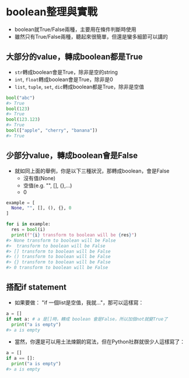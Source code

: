 # boolean整理與實戰  

* boolean就True/False兩種，主要用在條件判斷時使用  
* 雖然只有True/False兩種，聽起來很簡單，但還是蠻多細節可以講的  

## 大部分的value，轉成boolean都是True  

* `str`轉成boolean會是True，除非是空的string  
* `int`, `float`轉成boolean會是True，除非是0  
* `list`, `tuple`, `set`, `dic`轉成boolean都是True，除非是空值  


```python
bool("abc")
#> True
bool(123)
#> True
bool(123.123)
#> True
bool(["apple", "cherry", "banana"])
#> True
```

## 少部分value，轉成boolean會是False  

* 就如同上面的舉例，你是以下三種狀況，那轉成boolean，會是False
  * 沒有值(None)
  * 空值(e.g. "", [], {},...)
  * 0  


```python
example = [
  None, "", [], (), {}, 0
]

for i in example:
  res = bool(i)
  print(f"{i} transform to boolean will be {res}")
#> None transform to boolean will be False
#>  transform to boolean will be False
#> [] transform to boolean will be False
#> () transform to boolean will be False
#> {} transform to boolean will be False
#> 0 transform to boolean will be False
```

## 搭配if statement  

* 如果要做： "if 一個list是空值，我就..."，那可以這樣寫：  


```python
a = []
if not a: # a 是[]時，轉成 boolean 會是False，所以加個not就變True了  
  print("a is empty")  
#> a is empty
```

* 當然，你還是可以用土法煉鋼的寫法，但在Python社群就很少人這樣寫了：  


```python
a = []
if a == []:
  print("a is empty")  
#> a is empty
```

